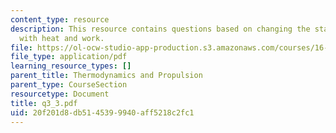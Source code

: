 ```yaml
---
content_type: resource
description: This resource contains questions based on changing the state of a system
  with heat and work.
file: https://ol-ocw-studio-app-production.s3.amazonaws.com/courses/16-01-unified-engineering-i-ii-iii-iv-fall-2005-spring-2006/20f201d8db5145399940aff5218c2fc1_q3_3.pdf
file_type: application/pdf
learning_resource_types: []
parent_title: Thermodynamics and Propulsion
parent_type: CourseSection
resourcetype: Document
title: q3_3.pdf
uid: 20f201d8-db51-4539-9940-aff5218c2fc1
---
```

